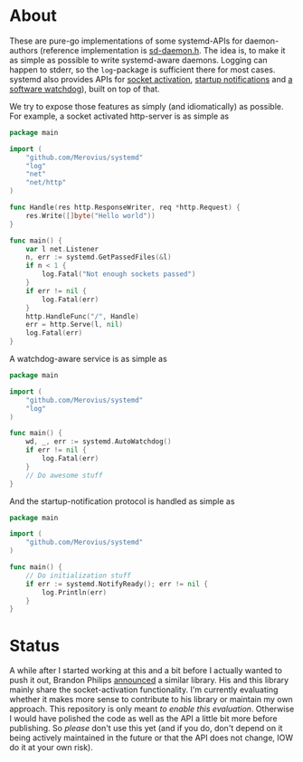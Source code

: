 About
===

These are pure-go implementations of some systemd-APIs for daemon-authors
(reference implementation is [sd-daemon.h](http://www.freedesktop.org/software/systemd/man/sd-daemon.html).
The idea is, to make it as simple as possible to write systemd-aware daemons.
Logging can happen to stderr, so the `log`-package is sufficient there for most
cases. systemd also provides APIs for [socket activation](http://0pointer.de/blog/projects/socket-activation.html),
[startup notifications]() and [a software watchdog](http://0pointer.de/blog/projects/watchdog.html)), built on top of that.

We try to expose those features as simply (and idiomatically) as possible. For example, a socket activated http-server is as simple as
```go
package main

import (
	"github.com/Merovius/systemd"
	"log"
	"net"
	"net/http"
)

func Handle(res http.ResponseWriter, req *http.Request) {
	res.Write([]byte("Hello world"))
}

func main() {
	var l net.Listener
	n, err := systemd.GetPassedFiles(&l)
	if n < 1 {
		log.Fatal("Not enough sockets passed")
	}
	if err != nil {
		log.Fatal(err)
	}
	http.HandleFunc("/", Handle)
	err = http.Serve(l, nil)
	log.Fatal(err)
}
```

A watchdog-aware service is as simple as
```go
package main

import (
	"github.com/Merovius/systemd"
	"log"
)

func main() {
	wd, _, err := systemd.AutoWatchdog()
	if err != nil {
		log.Fatal(err)
	}
	// Do awesome stuff
}
```

And the startup-notification protocol is handled as simple as
```go
package main

import (
	"github.com/Merovius/systemd"
)

func main() {
	// Do initialization stuff
	if err := systemd.NotifyReady(); err != nil {
		log.Println(err)
	}
}
```

Status
===

A while after I started working at this and a bit before I actually wanted to
push it out, Brandon Philips
[announced](https://groups.google.com/forum/#!topic/golang-nuts/XcGjI-qCgTs) a
similar library. His and this library mainly share the socket-activation
functionality. I'm currently evaluating whether it makes more sense to
contribute to his library or maintain my own approach. This repository is only
meant *to enable this evaluation*. Otherwise I would have polished the code as
well as the API a little bit more before publishing. So *please* don't use this
yet (and if you do, don't depend on it being actively maintained in the future
or that the API does not change, IOW do it at your own risk).
